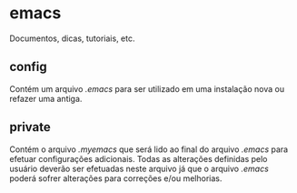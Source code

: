 # emacs

Documentos, dicas, tutoriais, etc.

## config

Contém um arquivo *.emacs* para ser utilizado em uma instalação nova ou refazer uma antiga.

## private

Contém o arquivo *.myemacs* que será lido ao final do arquivo *.emacs* para efetuar configurações adicionais. Todas as alterações definidas pelo usuário deverão ser efetuadas neste arquivo já que o arquivo *.emacs* poderá sofrer alterações para correções e/ou melhorias.


<!--  LocalWords:  emacs config private myemacs
 -->
